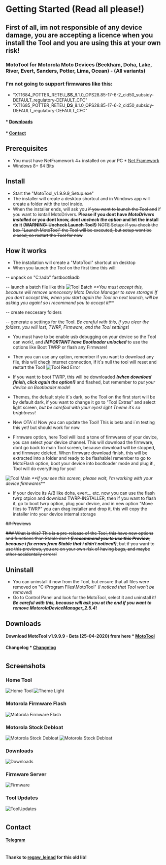 # Getting Started (Read all please!)

## First of all, im not responsible of any device damage, you are accepting a licence when you install the Tool and you are using this at your own risk!

### MotoTool for Motorola Moto Devices (Beckham, Doha, Lake, River, Evert, Sanders, Potter, Lima, Ocean) - (All variants)

### I'm not going to support firmwares like this:
- "XT1684_POTTER_RETEU_**SS**_8.1.0_OPS28.85-17-6-2_cid50_subsidy-DEFAULT_regulatory-DEFAULT_CFC"
- "XT1685_POTTER_RETEU_**DS**_8.1.0_OPS28.85-17-6-2_cid50_subsidy-DEFAULT_regulatory-DEFAULT_CFC"

#### * [Downloads](https://github.com/Franco28/MotoTool#downloads-1) 
#### * [Contact](https://github.com/Franco28/MotoTool#contact) 

## Prerequisites
- You must have NetFramework 4+ installed on your PC * [Net Framework](https://dotnet.microsoft.com/download) 
- Windows 8+ 64 Bits

## Install
- Start the "MotoTool_v1.9.9.9_Setup.exe"
- The installer will create a desktop shortcut and in Windows app will create a folder with the tool inside. 
- When the installer ends, will ask you ~~if you want to launch the Tool and~~ if you want to isntall MotoDrivers. **Please if you dont have _MotoDrivers installed_ or you dont know, _dont uncheck the option_ and let the install do it ~~(WARNING: Uncheck Launch Tool!)~~**
~~NOTE Setup: if you check the box "Launch MotoTool" the Tool will be executed, but setup wont be closed, so restart the Tool for now~~

## How it works
- The installation will create a "MotoTool" shortcut on desktop
- When you launch the Tool on the first time this will:

-- unpack on "C:\adb\" fastboot&adb

-- launch a batch file like this
![Tool Batch](https://github.com/Franco28/MotoTool/blob/master/Screens/remove.png "Tool Batch")
_**You must accept this, because will remove unnecesary Moto Device Manager to save storage! If you don´t accept this, when you start again the Tool on next launch, will be asking you again! so i recommend you to accept it!_**

-- create neccesary folders

-- generate a settings for the Tool. _Be careful with this, if you clear the folders, you will lost, TWRP, Firmware, and the Tool settings_!

- You must have to be enable usb debugging on your device so the Tool can work!, and **_IMPORTANT have Bootloader unlocked_** to use the options like Boot TWRP or flash any Firmware!

- Then you can use any option, remember if you want to download any file, this will check internet connection, if it´s null the tool will reset and restart the Tool!
![Tool Red Error](https://github.com/Franco28/MotoTool/blob/master/Screens/rederror.png "Tool Red Error")

- If you want to boot TWRP, this will be downloaded **_(when download finish, click again the option!)_** and flashed, but remember to _put your device on Bootloader mode_!

- Themes, the default style it´s dark, so the Tool on the first start will be by default dark, if you want to change it go to "Tool Extras" and select light screen, _but be carefoul with your eyes! light Theme it´s so brightness_!

- New OTA´s! Now you can update the Tool! This is beta and i´m testing this yet! but should work for now

- Firmware option, here Tool will load a tone of firmwares of your device, you can select your device channel. This will download the firmware, dont go back to main Tool screen, because download will be stopped, and firmware deleted. When firmware download finish, this will be extracted into a folder and ready to be flashable! remember to go to MotoFlash option, boot your device into bootloader mode and plug it!, Tool will do everything for you!

![Tool Main](https://github.com/Franco28/MotoTool/blob/master/Screens/mainserver.png "Tool Main")
_**If you see this screen, please wait, i'm working with your device firmwares_**

- If your device its A/B like doha, evert... etc. now you can use the flash twrp otpion and download TWRP-INSTALLER, then if you want to flash it, go to boot twrp option, plug your device, and in new option "Move files to TWRP" you can drag installer and drop it, this will copy the installer into your device internal storage

~~## Previews~~

~~### What is this?
This is a pre-release of the Tool, this have new options and functions than Stable don´t _**(I recommend you to use this Preview, because i fix errors from Stable that i didn´t noticed!)**_, but if you want to use this previews, you are on your own risk of having bugs, and maybe other accidentally errors!~~

## Uninstall
- You can uninstall it now from the Tool, but ensure that all files were removed on "C:\Program Files\MotoTool\" _(I noticed that Tool won´t be removed)_
- Go to Control Panel and look for the MotoTool, select it and uninstall it! **_Be careful with this, because will ask you at the end if you want to remove MotorolaDeviceManager_2.5.4_!** 


## Downloads
#### Download MotoTool v1.9.9.9 - Beta (25-04-2020) from here * [MotoTool](https://github.com/Franco28/MotoTool/releases/tag/v1.9.9.9) 
#### Changelog * [Changelog](https://MotoToolEngine.000webhostapp.com/MotoTool/changelog.txt) 


#


## Screenshots

### Home Tool
![Home Tool](https://github.com/Franco28/MotoTool/blob/master/Screens/Tool.png "Tool")
![Theme Light](https://github.com/Franco28/MotoTool/blob/master/Screens/ToolLight.png "Theme Light")

### Motorola Firmware Flash 
![Motorola Firmware Flash](https://github.com/Franco28/MotoTool/blob/master/Screens/MotoFlash.png "Motorola Firmware Flash")

### Motorola Stock Debloat 
![Motorola Stock Debloat](https://github.com/Franco28/MotoTool/blob/master/Screens/Debloat.png "Motorola Stock Debloat")
![Motorola Stock Debloat](https://github.com/Franco28/MotoTool/blob/master/Screens/DebloatOthers.png "Motorola Stock Debloat")

### Downloads
![Downloads](https://github.com/Franco28/MotoTool/blob/master/Screens/Download.png "Downloads")

### Firmware Server
![Firmware](https://github.com/Franco28/MotoTool/blob/master/Screens/FirmwaresServer.png "Firmware")

### Tool Updates
![ToolUpdates](https://github.com/Franco28/MotoTool/blob/master/Screens/Updates.png "ToolUpdates")


#


## Contact 
#### [Telegram](https://t.me/francom28) 

#

#### Thanks to [regaw_leinad](https://forum.xda-developers.com/showthread.php?t=1512685) for this old lib!
